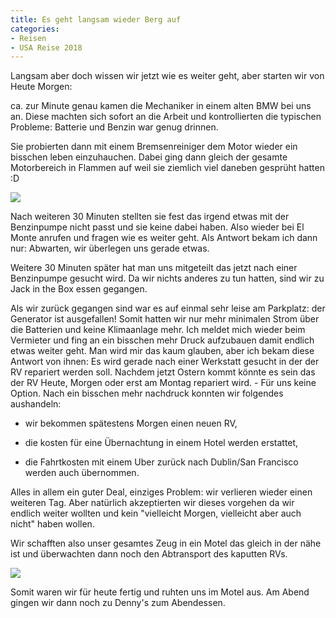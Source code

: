 ```yaml
---
title: Es geht langsam wieder Berg auf
categories:
- Reisen
- USA Reise 2018
---
```


Langsam aber doch wissen wir jetzt wie es weiter geht, aber starten wir von Heute Morgen:

ca. zur Minute genau kamen die Mechaniker in einem alten BMW bei uns an. Diese machten sich sofort an die Arbeit und kontrollierten die typischen Probleme: Batterie und Benzin war genug drinnen.

Sie probierten dann mit einem Bremsenreiniger dem Motor wieder ein bisschen leben einzuhauchen. Dabei ging dann gleich der gesamte Motorbereich in Flammen auf weil sie ziemlich viel daneben gesprüht hatten :D

[![](http://www.pbuchegger.at/wp-content/uploads/2018/03/20180330_094030_HDR-1024x512.jpg)](http://www.pbuchegger.at/wp-content/uploads/2018/03/20180330_094030_HDR.jpg)

Nach weiteren 30 Minuten stellten sie fest das irgend etwas mit der Benzinpumpe nicht passt und sie keine dabei haben. Also wieder bei El Monte anrufen und fragen wie es weiter geht. Als Antwort bekam ich dann nur: Abwarten, wir überlegen uns gerade etwas.

Weitere 30 Minuten später hat man uns mitgeteilt das jetzt nach einer Benzinpumpe gesucht wird. Da wir nichts anderes zu tun hatten, sind wir zu Jack in the Box essen gegangen.

Als wir zurück gegangen sind war es auf einmal sehr leise am Parkplatz: der Generator ist ausgefallen! Somit hatten wir nur mehr minimalen Strom über die Batterien und keine Klimaanlage mehr. Ich meldet mich wieder beim Vermieter und fing an ein bisschen mehr Druck aufzubauen damit endlich etwas weiter geht.
Man wird mir das kaum glauben, aber ich bekam diese Antwort von ihnen: Es wird gerade nach einer Werkstatt gesucht in der der RV repariert werden soll. Nachdem jetzt Ostern kommt könnte es sein das der RV Heute, Morgen oder erst am Montag repariert wird. - Für uns keine Option. Nach ein bisschen mehr nachdruck konnten wir folgendes aushandeln:



 	
  * wir bekommen spätestens Morgen einen neuen RV,

 	
  * die kosten für eine Übernachtung in einem Hotel werden erstattet,

 	
  * die Fahrtkosten mit einem Uber zurück nach Dublin/San Francisco werden auch übernommen.


Alles in allem ein guter Deal, einziges Problem: wir verlieren wieder einen weiteren Tag. Aber natürlich akzeptierten wir dieses vorgehen da wir endlich weiter wollten und kein "vielleicht Morgen, vielleicht aber auch nicht" haben wollen.

Wir schafften also unser gesamtes Zeug in ein Motel das gleich in der nähe ist und überwachten dann noch den Abtransport des kaputten RVs.

[![](http://www.pbuchegger.at/wp-content/uploads/2018/03/20180330_130901-1024x512.jpg)](http://www.pbuchegger.at/wp-content/uploads/2018/03/20180330_130901.jpg)

Somit waren wir für heute fertig und ruhten uns im Motel aus. Am Abend gingen wir dann noch zu Denny's zum Abendessen.
